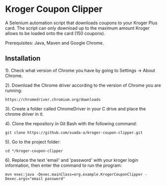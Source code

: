 # Kroger Coupon Clipper

A Selenium automation script that downloads coupons to your Kroger Plus card. The script can only download up to the maximum amount Kroger allows to be loaded onto the card (150 coupons).

Prerequisites: Java, Maven and Google Chrome.

## Installation

1). Check what version of Chrome you have by going to Settings -> About Chrome.

2). Download the Chrome driver according to the version of Chrome you are running:
```
https://chromedriver.chromium.org/downloads
```

3). Create a folder called ChromeDriver in your C drive and place the chrome driver in it.

4). Clone the repository in Git Bash with the following command:
```
git clone https://github.com/suada-a/kroger-coupon-clipper.git
```

5). Go to the project folder:
```
cd */kroger-coupon-clipper
```
6). Replace the text 'email' and 'password' with your kroger login information, then enter the command to run the program:
```
mvn exec:java -Dexec.mainClass=org.example.KrogerCouponClipper -Dexec.args="email password"
```
